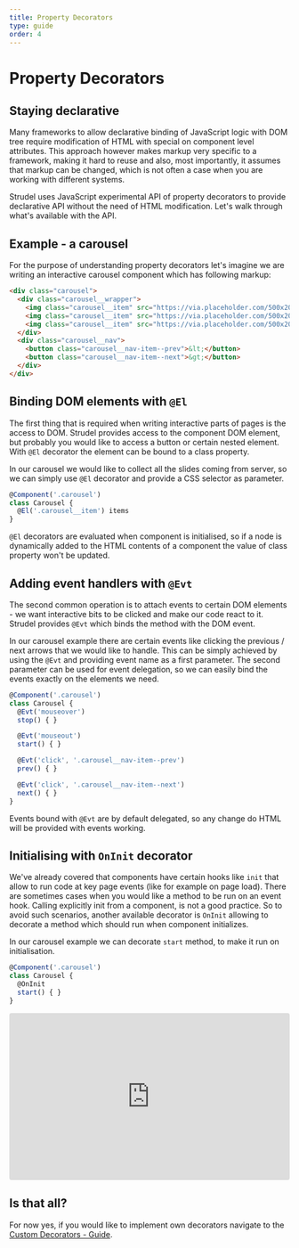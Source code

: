 ```yaml
---
title: Property Decorators
type: guide
order: 4
---
```


# Property Decorators

## Staying declarative 

Many frameworks to allow declarative binding of JavaScript logic with DOM tree require modification of HTML with special on component level attributes. This approach however makes markup very specific to a framework, making it hard to reuse and also, most importantly, it assumes that markup can be changed, which is not often a case when you are working with different systems. 

Strudel uses JavaScript experimental API of property decorators to provide declarative API without the need of HTML modification. Let's walk through what's available with the API.

## Example - a carousel

For the purpose of understanding property decorators let's imagine we are writing an interactive carousel component which has following markup:

```html
<div class="carousel">
  <div class="carousel__wrapper">
    <img class="carousel__item" src="https://via.placeholder.com/500x200.png?text=Slide+1">
    <img class="carousel__item" src="https://via.placeholder.com/500x200.png?text=Slide+2">
    <img class="carousel__item" src="https://via.placeholder.com/500x200.png?text=Slide+3">
  </div>
  <div class="carousel__nav">
    <button class="carousel__nav-item--prev">&lt;</button>
    <button class="carousel__nav-item--next">&gt;</button>
  </div>  
</div>  
```

## Binding DOM elements with `@El`

The first thing that is required when writing interactive parts of pages is the access to DOM. Strudel provides access to the component DOM element, but probably you would like to access a button or certain nested element. With `@El` decorator the element can be bound to a class property. 

In our carousel we would like to collect all the slides coming from server, so we can simply use `@El` decorator and provide a CSS selector as parameter.

```js
@Component('.carousel')
class Carousel {
  @El('.carousel__item') items
}
```

`@El` decorators are evaluated when component is initialised, so if a node is dynamically added to the HTML contents of a component the value of class property won't be updated.

## Adding event handlers with `@Evt`

The second common operation is to attach events to certain DOM elements - we want interactive bits to be clicked and make our code react to it. Strudel provides `@Evt` which binds the method with the DOM event. 

In our carousel example there are certain events like clicking the previous / next arrows that we would like to handle. This can be simply achieved by using the `@Evt` and providing event name as a first parameter. The second parameter can be used for event delegation, so we can easily bind the events exactly on the elements we need.

```js
@Component('.carousel')
class Carousel {
  @Evt('mouseover')
  stop() { }

  @Evt('mouseout')
  start() { }

  @Evt('click', '.carousel__nav-item--prev')
  prev() { }

  @Evt('click', '.carousel__nav-item--next')
  next() { }
}
```

Events bound with `@Evt` are by default delegated, so any change do HTML will be provided with events working.

## Initialising with `OnInit` decorator

We've already covered that components have certain hooks like `init` that allow to run code at key page events (like for example on page load). There are sometimes cases when you would like a method to be run on an event hook. Calling explicitly init from a component, is not a good practice. So to avoid such scenarios, another available decorator is `OnInit` allowing to decorate a method which should run when component initializes.

In our carousel example we can decorate `start` method, to make it run on initialisation.

```js
@Component('.carousel')
class Carousel {
  @OnInit
  start() { }
}
```

<iframe src="https://codesandbox.io/embed/carousel-4504i?fontsize=14&hidenavigation=1&view=preview" style="width:100%; height:300px; border:0; border-radius: 4px; overflow:hidden;" sandbox="allow-modals allow-forms allow-popups allow-scripts allow-same-origin"></iframe>


## Is that all?

For now yes, if you would like to implement own decorators navigate to the [Custom Decorators - Guide](https://strudeljs.org/guide/custom-decorators.html).